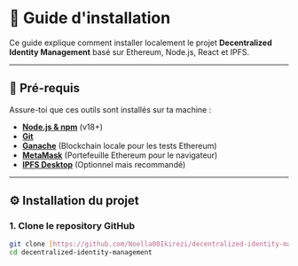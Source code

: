 # 🚀 Guide d'installation

Ce guide explique comment installer localement le projet **Decentralized Identity Management** basé sur Ethereum, Node.js, React et IPFS.

---

## 📌 Pré-requis

Assure-toi que ces outils sont installés sur ta machine :

- **[Node.js & npm](https://nodejs.org/)** (v18+)
- **[Git](https://git-scm.com/)**
- **[Ganache](https://trufflesuite.com/ganache/)** (Blockchain locale pour les tests Ethereum)
- **[MetaMask](https://metamask.io/)** (Portefeuille Ethereum pour le navigateur)
- **[IPFS Desktop](https://docs.ipfs.io/install/ipfs-desktop/)** (Optionnel mais recommandé)

---

## ⚙️ Installation du projet

### 1. Clone le repository GitHub

```bash
git clone [https://github.com/Noella00Ikirezi/decentralized-identity-management.git]
cd decentralized-identity-management

